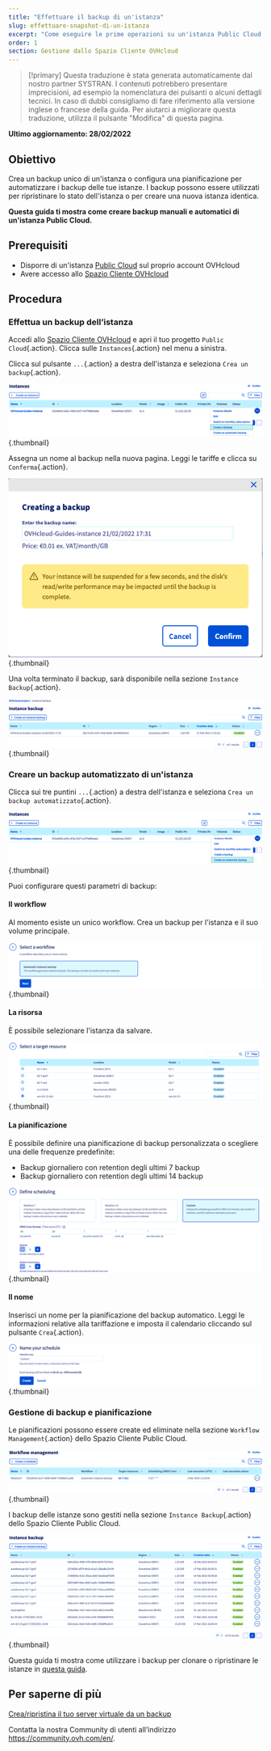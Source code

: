 ```yaml
---
title: "Effettuare il backup di un'istanza"
slug: effettuare-snapshot-di-un-istanza
excerpt: "Come eseguire le prime operazioni su un'istanza Public Cloud dallo Spazio Cliente OVHcloud"
order: 1
section: Gestione dallo Spazio Cliente OVHcloud
---
```


> [!primary]
> Questa traduzione è stata generata automaticamente dal nostro partner SYSTRAN. I contenuti potrebbero presentare imprecisioni, ad esempio la nomenclatura dei pulsanti o alcuni dettagli tecnici. In caso di dubbi consigliamo di fare riferimento alla versione inglese o francese della guida. Per aiutarci a migliorare questa traduzione, utilizza il pulsante "Modifica" di questa pagina.
>

**Ultimo aggiornamento: 28/02/2022**

## Obiettivo

Crea un backup unico di un'istanza o configura una pianificazione per automatizzare i backup delle tue istanze. I backup possono essere utilizzati per ripristinare lo stato dell'istanza o per creare una nuova istanza identica.

**Questa guida ti mostra come creare backup manuali e automatici di un'istanza Public Cloud.**

## Prerequisiti

- Disporre di un'istanza [Public Cloud](https://www.ovhcloud.com/it/public-cloud/) sul proprio account OVHcloud
- Avere accesso allo [Spazio Cliente OVHcloud](https://www.ovh.com/auth/?action=gotomanager&from=https://www.ovh.it/&ovhSubsidiary=it)

## Procedura

### Effettua un backup dell’istanza

Accedi allo [Spazio Cliente OVHcloud](https://www.ovh.com/auth/?action=gotomanager&from=https://www.ovh.it/&ovhSubsidiary=it) e apri il tuo progetto `Public Cloud`{.action}. Clicca sulle `Instances`{.action} nel menu a sinistra.

Clicca sul pulsante `...`{.action} a destra dell'istanza e seleziona `Crea un backup`{.action}.

![public-cloud-instance-backup](images/createbackup1.png){.thumbnail}

Assegna un nome al backup nella nuova pagina. Leggi le tariffe e clicca su `Conferma`{.action}.

![public-cloud-instance-backup](images/createbackup2.png){.thumbnail}

Una volta terminato il backup, sarà disponibile nella sezione `Instance Backup`{.action}.

![public-cloud-instance-backup](images/createbackup3.png){.thumbnail}

### Creare un backup automatizzato di un'istanza

Clicca sui tre puntini `...`{.action} a destra dell'istanza e seleziona `Crea un backup automatizzato`{.action}.

![public-cloud-instance-backup](images/createbackup4.png){.thumbnail}

Puoi configurare questi parametri di backup:

#### **Il workflow** 

Al momento esiste un unico workflow. Crea un backup per l'istanza e il suo volume principale.

![public-cloud-instance-backup](images/createbackup5.png){.thumbnail}

#### **La risorsa** 

È possibile selezionare l'istanza da salvare.

![public-cloud-instance-backup](images/createbackup6.png){.thumbnail}

#### **La pianificazione** 

È possibile definire una pianificazione di backup personalizzata o scegliere una delle frequenze predefinite:

- Backup giornaliero con retention degli ultimi 7 backup
- Backup giornaliero con retention degli ultimi 14 backup

![public-cloud-instance-backup](images/createbackup7.png){.thumbnail}

#### **Il nome** 

Inserisci un nome per la pianificazione del backup automatico. Leggi le informazioni relative alla tariffazione e imposta il calendario cliccando sul pulsante `Crea`{.action}.
 
![public-cloud-instance-backup](images/createbackup8.png){.thumbnail}

### Gestione di backup e pianificazione

Le pianificazioni possono essere create ed eliminate nella sezione `Workflow Management`{.action} dello Spazio Cliente Public Cloud.

![public-cloud-instance-backup](images/createbackup9.png){.thumbnail}

I backup delle istanze sono gestiti nella sezione `Instance Backup`{.action} dello Spazio Cliente Public Cloud.

![public-cloud-instance-backup](images/createbackup10.png){.thumbnail}

Questa guida ti mostra come utilizzare i backup per clonare o ripristinare le istanze in [questa guida](https://docs.ovh.com/it/public-cloud/crearipristina_il_tuo_server_virtuale_da_un_backup/).

## Per saperne di più

[Crea/ripristina il tuo server virtuale da un backup](https://docs.ovh.com/it/public-cloud/crearipristina_il_tuo_server_virtuale_da_un_backup/)

Contatta la nostra Community di utenti all’indirizzo <https://community.ovh.com/en/>.